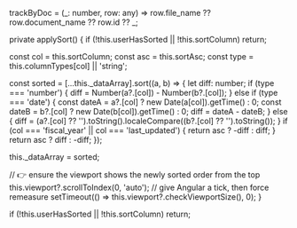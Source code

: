 trackByDoc = (_: number, row: any) => row.file_name ?? row.document_name ?? row.id ?? _;


private applySort() {
  if (!this.userHasSorted || !this.sortColumn) return;

  const col = this.sortColumn;
  const asc = this.sortAsc;
  const type = this.columnTypes[col] || 'string';

  const sorted = [...this._dataArray].sort((a, b) => {
    let diff: number;
    if (type === 'number') {
      diff = Number(a?.[col]) - Number(b?.[col]);
    } else if (type === 'date') {
      const dateA = a?.[col] ? new Date(a[col]).getTime() : 0;
      const dateB = b?.[col] ? new Date(b[col]).getTime() : 0;
      diff = dateA - dateB;
    } else {
      diff = (a?.[col] ?? '').toString().localeCompare((b?.[col] ?? '').toString());
    }
    if (col === 'fiscal_year' || col === 'last_updated') {
      return asc ? -diff : diff;
    }
    return asc ? diff : -diff;
  });

  this._dataArray = sorted;

  // 👉 ensure the viewport shows the newly sorted order from the top
  this.viewport?.scrollToIndex(0, 'auto');
  // give Angular a tick, then force remeasure
  setTimeout(() => this.viewport?.checkViewportSize(), 0);
}


if (!this.userHasSorted || !this.sortColumn) return;
